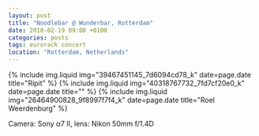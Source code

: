 ```yaml
---
layout: post
title: "Noodlebar @ Wunderbar, Rotterdam"
date: 2018-02-19 09:08 +0100
categories: posts
tags: eurorack concert
location: "Rotterdam, Netherlands"
---
```


{% include img.liquid img="39467451145_7d6094cd78_k" date=page.date title="Ripit" %}
{% include img.liquid img="40318767732_7fd7cf20e0_k" date=page.date title="" %}
{% include img.liquid img="26464900828_9f8997f7f4_k" date=page.date title="Roel Weerdenburg" %}

Camera: Sony α7 II, lens: Nikon 50mm f/1.4D
